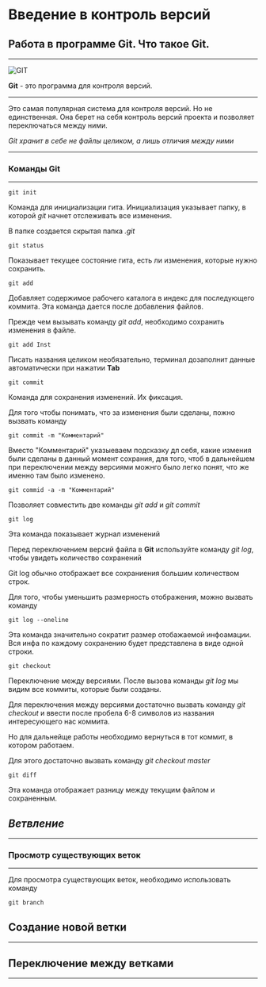 # Введение в контроль версий

## Работа в программе Git. Что такое Git.
***

![GIT](Git-Logo-2Color.png)

**Git** - это программа для контроля версий. 
***
Это самая популярная система для контроля версий. Но не единственная. Она берет на себя контроль версий проекта и позволяет переключаться между ними.

*Git хранит в себе не файлы целиком, а лишь отличия между ними*
***
### Команды Git
***
    git init

Команда для инициализации гита. Инициализация указывает папку, в которой *git* начнет отслеживать все изменения.

В папке создается скрытая папка *.git*

    git status

Показывает текущее состояние гита, есть ли изменения, которые нужно сохранить.

    git add

Добавляет содержимое рабочего каталога в индекс для последующего коммита. Эта команда дается после добавления файлов. 

Прежде чем вызывать команду *git add*, необходимо сохранить изменения в файле. 

    git add Inst

Писать названия целиком необязательно, терминал дозаполнит данные автоматически при нажатии **Tab**

    git commit

Команда для сохранения изменений. Их фиксация. 

Для того чтобы понимать, что за изменения были сделаны, пожно вызвать команду

    git commit -m "Комментарий"

Вместо "Комментарий" указыеваем подсказку дл себя, какие измения были сделаны в данный момент сохрания, для того, чтоб в дальнейшем при переключении между версиями можнго было легко понят, что же именно там было изменено.

    git commid -a -m "Комментарий"

Позволяет совместить две команды *git add* и *git commit*

    git log

Эта команда показывает журнал изменений

Перед переключением версий файла в **Git** используйте команду *git log*, чтобы увидеть количество сохранений

Git log обычно отображает все сохраниения большим количеством строк. 

Для того, чтобы уменьшить размерность отображения, можно вызвать команду 

    git log --oneline

Эта команда значительно сократит размер отобажаемой инфоамации. Вся инфа по каждому сохранению будет представлена в виде одной строки.

    git checkout

Переключение между версиями.
После вызова команды *git log* мы видим все коммиты, которые были созданы. 

Для переключения между версиями достаточно вызвать команду *git checkout* и ввести после пробела 6-8 символов из названия интересующего нас коммита.

Но для дальнейще работы необходимо вернуться в тот коммит, в котором работаем. 

Для этого достаточно вызвать команду *git checkout master*

    git diff

Эта команда отображает разницу между текущим файлом и сохраненным. 

## **_Ветвление_**
____

### **Просмотр существующих веток**
___
Для просмотра существующих веток, необходимо использовать команду

    git branch

## Создание новой ветки
___

## Переключение между ветками
___